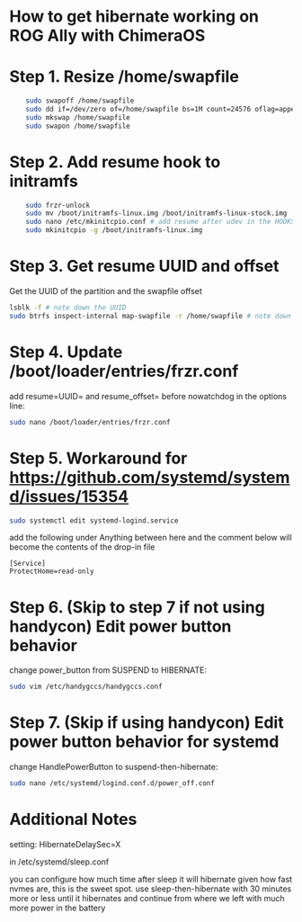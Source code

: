# How to get hibernate working on ROG Ally with ChimeraOS
 
# Step 1. Resize /home/swapfile
```sh
	sudo swapoff /home/swapfile
    sudo dd if=/dev/zero of=/home/swapfile bs=1M count=24576 oflag=append conv=notrunc
    sudo mkswap /home/swapfile
    sudo swapon /home/swapfile
```

# Step 2. Add resume hook to initramfs
```sh
	sudo frzr-unlock
    sudo mv /boot/initramfs-linux.img /boot/initramfs-linux-stock.img
    sudo nano /etc/mkinitcpio.conf # add resume after udev in the HOOKS= line
    sudo mkinitcpio -g /boot/initramfs-linux.img
```

# Step 3. Get resume UUID and offset
Get the UUID of the partition and the swapfile offset
```sh
lsblk -f # note down the UUID
sudo btrfs inspect-internal map-swapfile -r /home/swapfile # note down the offset
```

# Step 4. Update /boot/loader/entries/frzr.conf
add resume=UUID=<UUID from earlier> and resume_offset=<offset from earlier> before nowatchdog in the options line:

```sh
sudo nano /boot/loader/entries/frzr.conf
```
 
# Step 5. Workaround for https://github.com/systemd/systemd/issues/15354

```sh
sudo systemctl edit systemd-logind.service
```

add the following under Anything between here and the comment below will become the contents of the drop-in file

```
[Service]
ProtectHome=read-only
```

# Step 6. (Skip to step 7 if not using handycon) Edit power button behavior
change power_button from SUSPEND to HIBERNATE:

```sh
sudo vim /etc/handygccs/handygccs.conf
```

 
# Step 7. (Skip if using handycon) Edit power button behavior for systemd
change HandlePowerButton to suspend-then-hibernate:

```sh
sudo nano /etc/systemd/logind.conf.d/power_off.conf
```

# Additional Notes
setting: 
HibernateDelaySec=X

in /etc/systemd/sleep.conf

you can configure how much time after sleep it will hibernate
given how fast nvmes are, this is the sweet spot. use sleep-then-hibernate with 30 minutes more or less until it hibernates and continue from where we left with much more power in the battery